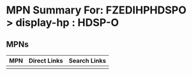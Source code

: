 



# MPN Summary For: FZEDIHPHDSPO > display-hp : HDSP-O

## MPNs
  

|MPN|Direct Links|Search Links|
| :--- | :--- | :--- |
||||
